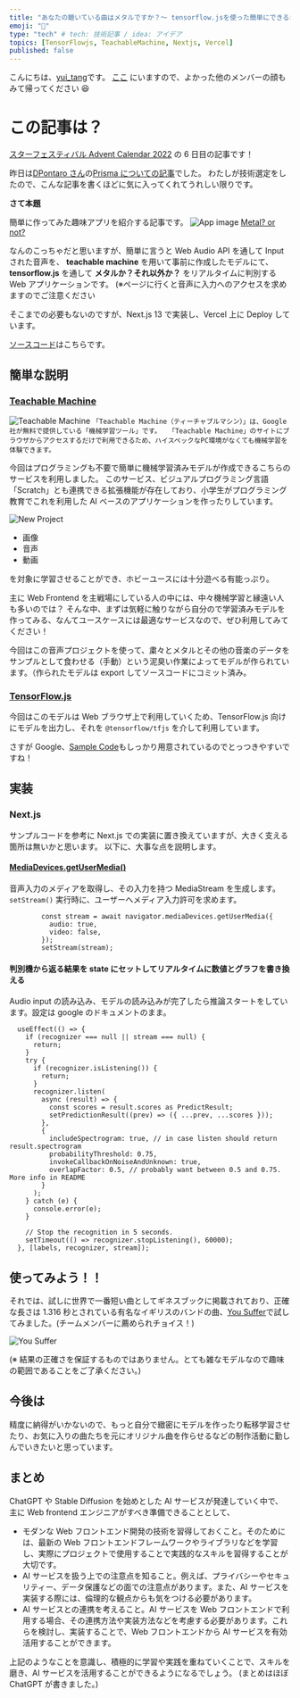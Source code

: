 ```yaml
---
title: "あなたの聴いている曲はメタルですか？〜 tensorflow.jsを使った簡単にできるオーディオ評価アプリ〜"
emoji: "🤘"
type: "tech" # tech: 技術記事 / idea: アイデア
topics: [TensorFlowjs, TeachableMachine, Nextjs, Vercel]
published: false
---
```


こんにちは、[yui_tang](https://twitter.com/yui_tang)です。
[ここ](https://www.notion.so/e57a16aedb154e80b514be7f45d45655?v=ae38f00759df4ecd84b17f835e6eac0f) にいますので、よかった他のメンバーの顔もみて帰ってください 😆

# この記事は？

[スターフェスティバル Advent Calendar 2022](https://qiita.com/advent-calendar/2022/stafes) の 6 日目の記事です！

昨日は[DPontaro さん](https://stafes.notion.site/Nobuki-Dozono-656cff890f7344a58118291d5aca99d8)の[Prisma についての記事](https://zenn.dev/stafes_blog/articles/i-love-prisma)でした。
わたしが技術選定をしたので、こんな記事を書くほどに気に入ってくれてうれしい限りです。

**さて本題**

簡単に作ってみた趣味アプリを紹介する記事です。
![App image](/images/20221205184120-capture.gif "application image")
[Metal? or not?](https://metal-or-not.vercel.app/metal-or-not)

なんのこっちゃだと思いますが、簡単に言うと
Web Audio API を通して Input された音声を、
**teachable machine** を用いて事前に作成したモデルにて、**tensorflow.js** を通して
**メタルか？それ以外か？** をリアルタイムに判別する Web アプリケーションです。
(※ページに行くと音声に入力へのアクセスを求めますのでご注意ください

そこまでの必要もないのですが、Next.js 13 で実装し、Vercel 上に Deploy しています。

[ソースコード](https://github.com/YuiSakamoto/metal-or-not)はこちらです。

## 簡単な説明

### [Teachable Machine](https://teachablemachine.withgoogle.com/)

![Teachable Machine](/images/teachablemachine.png "Teachable Machine")
`「Teachable Machine（ティーチャブルマシン）」は、Google社が無料で提供している「機械学習ツール」です。
　「Teachable Machine」のサイトにブラウザからアクセスするだけで利用できるため、ハイスペックなPC環境がなくても機械学習を体験できます。`

今回はプログラミングも不要で簡単に機械学習済みモデルが作成できるこちらのサービスを利用しました。
このサービス、ビジュアルプログラミング言語「Scratch」とも連携できる拡張機能が存在しており、小学生がプログラミング教育でこれを利用した AI ベースのアプリケーションを作ったりしています。

![New Project](/images/teachablemachine-new-project.png "new project")

- 画像
- 音声
- 動画

を対象に学習させることができ、ホビーユースには十分遊べる有能っぷり。

主に Web Frontend を主戦場にしている人の中には、中々機械学習と縁遠い人も多いのでは？
そんな中、まずは気軽に触りながら自分ので学習済みモデルを作ってみる、なんてユースケースには最適なサービスなので、ぜひ利用してみてください！

今回はこの音声プロジェクトを使って、粛々とメタルとその他の音楽のデータをサンプルとして食わせる（手動）という泥臭い作業によってモデルが作られています。（作られたモデルは export してソースコードにコミット済み。

### [TensorFlow.js](https://www.tensorflow.org/js)

今回はこのモデルは Web ブラウザ上で利用していくため、TensorFlow.js 向けにモデルを出力し、それを `@tensorflow/tfjs` を介して利用しています。

さすが Google、[Sample Code](https://github.com/googlecreativelab/teachablemachine-community/tree/master/libraries/audio)もしっかり用意されているのでとっつきやすいですね！

## 実装

### Next.js

サンプルコードを参考に Next.js での実装に置き換えていますが、大きく支える箇所は無いかと思います。
以下に、大事な点を説明します。

#### [MediaDevices.getUserMedia()](https://developer.mozilla.org/ja/docs/Web/API/MediaDevices/getUserMedia)

音声入力のメディアを取得し、その入力を持つ MediaStream を生成します。 `setStream()` 実行時に、ユーザーへメディア入力許可を求めます。

```
        const stream = await navigator.mediaDevices.getUserMedia({
          audio: true,
          video: false,
        });
        setStream(stream);
```

#### 判別機から返る結果を state にセットしてリアルタイムに数値とグラフを書き換える

Audio input の読み込み、モデルの読み込みが完了したら推論スタートをしています。設定は google のドキュメントのまま。

```
  useEffect(() => {
    if (recognizer === null || stream === null) {
      return;
    }
    try {
      if (recognizer.isListening()) {
        return;
      }
      recognizer.listen(
        async (result) => {
          const scores = result.scores as PredictResult;
          setPredictionResult((prev) => ({ ...prev, ...scores }));
        },
        {
          includeSpectrogram: true, // in case listen should return result.spectrogram
          probabilityThreshold: 0.75,
          invokeCallbackOnNoiseAndUnknown: true,
          overlapFactor: 0.5, // probably want between 0.5 and 0.75. More info in README
        }
      );
    } catch (e) {
      console.error(e);
    }

    // Stop the recognition in 5 seconds.
    setTimeout(() => recognizer.stopListening(), 60000);
  }, [labels, recognizer, stream]);
```

## 使ってみよう！！

それでは、試しに世界で一番短い曲としてギネスブックに掲載されており、正確な長さは 1.316 秒とされている有名なイギリスのバンドの曲、[You Suffer](https://youtu.be/_-ywSPWu3K8)で試してみました。(チームメンバーに薦められチョイス！)

![You Suffer](/images/YouSuffer.png "You Suffer")

(※ 結果の正確さを保証するものではありません。とても雑なモデルなので趣味の範囲であることをご了承ください。)

## 今後は

精度に納得がいかないので、もっと自分で緻密にモデルを作ったり転移学習させたり、お気に入りの曲たちを元にオリジナル曲を作らせるなどの制作活動に勤しんでいきたいと思っています。

## まとめ

ChatGPT や Stable Diffusion を始めとした AI サービスが発達していく中で、主に Web frontend エンジニアがすべき準備できることとして、

- モダンな Web フロントエンド開発の技術を習得しておくこと。そのためには、最新の Web フロントエンドフレームワークやライブラリなどを学習し、実際にプロジェクトで使用することで実践的なスキルを習得することが大切です。
- AI サービスを扱う上での注意点を知ること。例えば、プライバシーやセキュリティー、データ保護などの面での注意点があります。また、AI サービスを実装する際には、倫理的な観点からも気をつける必要があります。
- AI サービスとの連携を考えること。AI サービスを Web フロントエンドで利用する場合、その連携方法や実装方法などを考慮する必要があります。これらを検討し、実装することで、Web フロントエンドから AI サービスを有効活用することができます。

上記のようなことを意識し、積極的に学習や実践を重ねていくことで、スキルを磨き、AI サービスを活用することができるようになるでしょう。
(まとめはほぼ ChatGPT が書きました。)
